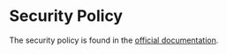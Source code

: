 # Security Policy

The security policy is found in the [official documentation](https://georglauterbach.github.io/uncore/community/security/).
